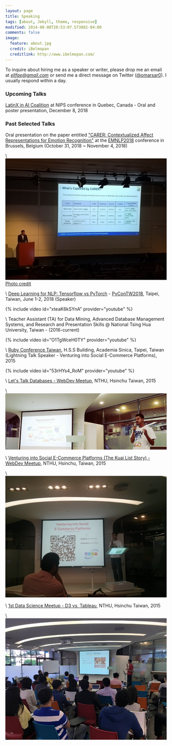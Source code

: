 ```yaml
---
layout: page
title: Speaking
tags: [about, Jekyll, theme, responsive]
modified: 2014-08-08T20:53:07.573882-04:00
comments: false
image:
  feature: about.jpg
  credit: iBelmopan
  creditlink: http://www.ibelmopan.com/
---
```


To inquire about hiring me as a speaker or writer, please drop me an email at *ellfae@gmail.com* or send me a direct message on Twitter ([@omarsar0](https://twitter.com/omarsar0)). I usually respond within a day.

### Upcoming Talks
[LatinX in AI Coalition](http://www.latinxinai.org/nips-2018-presenters) at NIPS conference in Quebec, Canada - Oral and poster presentation, December 8, 2018

### Past Selected Talks
Oral presentation on the paper entitled ["CARER: Contextualized Affect Representations for Emotion Recognition"](https://aclanthology.info/papers/D18-1404/d18-1404) at the [EMNLP2018](http://emnlp2018.org/) conference in Brussels, Belgium (October 31, 2018 ~ November 4, 2018)

\\
![alt txt](https://github.com/omarsar/omarsar.github.io/blob/master/images/emnlp2018.jpg?raw=true)
[Photo credit](https://twitter.com/stjaco)

\\
[Deep Learning for NLP: Tensorflow vs PyTorch](https://www.youtube.com/watch?v=xteaK6kSYnA) - [PyConTW2018](https://tw.pycon.org/2018/en-us/events/talk/595815827790364848/), Taipei, Taiwan, June 1-2, 2018 (Speaker)


{% include video id="xteaK6kSYnA" provider="youtube" %}


\\
Teacher Assistant (TA) for Data Mining, Advanced Database Management Systems, and Research and Presentation Skills @ National Tsing Hua University, Taiwan - (2016-current)

{% include video id="O1TgWceH0TY" provider="youtube" %}


\\
[Ruby Conference Taiwan](http://2015.rubyconf.tw/), H.S.S Building, Academia Sinica, Taipei, Taiwan (Lightning Talk Speaker - Venturing into Social E-Commerce Platforms), 2015

{% include video id="53rHYs4_RoM" provider="youtube" %}


\\
[Let's Talk Databases - WebDev Meetup](https://www.facebook.com/events/841727325883157/), NTHU, Hsinchu Taiwan, 2015

\\
![alt txt](https://github.com/omarsar/omarsar.github.io/blob/master/images/webdevmeetup.jpg?raw=true)

\\
[Venturing into Social E-Commerce Platforms (The Kuai List Story) - WebDev Meetup](https://www.facebook.com/events/1591656864411298/), NTHU, Hsinchu, Taiwan, 2015

\\
![alt txt](https://github.com/omarsar/omarsar.github.io/blob/master/images/e-commerce.jpg?raw=true)

\\
[1st Data Science Meetup - D3 vs. Tableau](https://www.facebook.com/events/1430476117250104/), NTHU, Hsinchu Taiwan, 2015

\\
![alt txt](https://github.com/omarsar/omarsar.github.io/blob/master/images/visualizations.jpg?raw=true)


